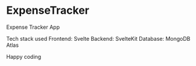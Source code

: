 # ExpenseTracker
Expense Tracker App 

Tech stack used
Frontend: Svelte
Backend: SvelteKit
Database: MongoDB Atlas

Happy coding
